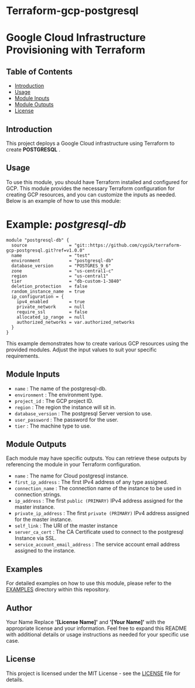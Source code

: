 # Terraform-gcp-postgresql
# Google Cloud Infrastructure Provisioning with Terraform
## Table of Contents

- [Introduction](#introduction)
- [Usage](#usage)
- [Module Inputs](#module-inputs)
- [Module Outputs](#module-outputs)
- [License](#license)

## Introduction
This project deploys a Google Cloud infrastructure using Terraform to create **POSTGRESQL** .
## Usage
To use this module, you should have Terraform installed and configured for GCP. This module provides the necessary Terraform configuration for creating GCP resources, and you can customize the inputs as needed. Below is an example of how to use this module:

# Example: _postgresql-db_

```hcl
module "postgresql-db" {
  source                = "git::https://github.com/cypik/terraform-gcp-postgresql.git?ref=v1.0.0"
  name                  = "test"
  environment           = "postgresql-db"
  database_version      = "POSTGRES_9_6"
  zone                  = "us-central1-c"
  region                = "us-central1"
  tier                  = "db-custom-1-3840"
  deletion_protection   = false
  random_instance_name  = true
  ip_configuration = {
    ipv4_enabled        = true
    private_network     = null
    require_ssl         = false
    allocated_ip_range  = null
    authorized_networks = var.authorized_networks
  }
}
```
This example demonstrates how to create various GCP resources using the provided modules. Adjust the input values to suit your specific requirements.

## Module Inputs

- `name`  : The name of the postgresql-db.
- `environment` : The environment type.
- `project_id` : The GCP project ID.
- `region` : The region the instance will sit in.
- `database_version` : The  postgresql Server version to use.
- `user_password` : The password for the user.
- `tier` :  The machine type to use.

## Module Outputs
Each module may have specific outputs. You can retrieve these outputs by referencing the module in your Terraform configuration.

- `name` : The name for Cloud postgresql instance.
- `first_ip_address` : The first IPv4 address of any type assigned.
- `connection_name` : The connection name of the instance to be used in connection strings.
- `ip_address` : The first `public (PRIMARY)` IPv4 address assigned for the master instance.
- `private_ip_address` : The first `private (PRIMARY)` IPv4 address assigned for the master instance.
- `self_link` : The URI of the master instance
- `server_ca_cert` : The CA Certificate used to connect to the postgresql Instance via SSL.
- `service_account_email_address` : The service account email address assigned to the instance.

## Examples
For detailed examples on how to use this module, please refer to the [EXAMPLES](https://github.com/cypik/terraform-gcp-postgresql/tree/master/example) directory within this repository.

## Author
Your Name Replace **'[License Name]'** and **'[Your Name]'** with the appropriate license and your information. Feel free to expand this README with additional details or usage instructions as needed for your specific use case.

## License
This project is licensed under the MIT License - see the [LICENSE](https://github.com/cypik/terraform-gcp-postgresql/blob/master/LICENSE) file for details.
